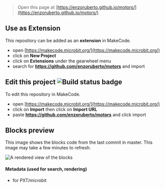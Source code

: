 
> Open this page at [https://enzoruberto.github.io/motors/](https://enzoruberto.github.io/motors/)

## Use as Extension

This repository can be added as an **extension** in MakeCode.

* open [https://makecode.microbit.org/](https://makecode.microbit.org/)
* click on **New Project**
* click on **Extensions** under the gearwheel menu
* search for **https://github.com/enzoruberto/motors** and import

## Edit this project ![Build status badge](https://github.com/enzoruberto/motors/workflows/MakeCode/badge.svg)

To edit this repository in MakeCode.

* open [https://makecode.microbit.org/](https://makecode.microbit.org/)
* click on **Import** then click on **Import URL**
* paste **https://github.com/enzoruberto/motors** and click import

## Blocks preview

This image shows the blocks code from the last commit in master.
This image may take a few minutes to refresh.

![A rendered view of the blocks](https://github.com/enzoruberto/motors/raw/master/.github/makecode/blocks.png)

#### Metadata (used for search, rendering)

* for PXT/microbit
<script src="https://makecode.com/gh-pages-embed.js"></script><script>makeCodeRender("{{ site.makecode.home_url }}", "{{ site.github.owner_name }}/{{ site.github.repository_name }}");</script>
